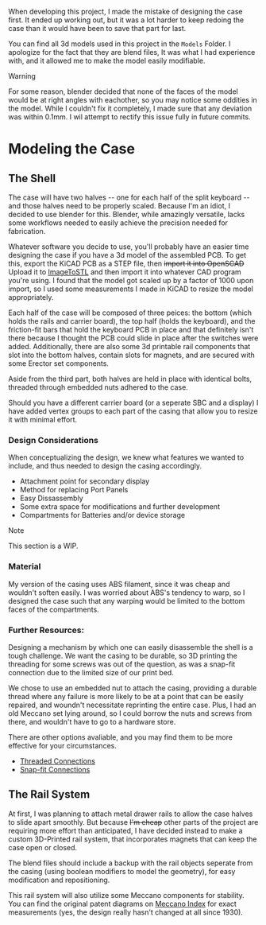 When developing this project, I made the mistake of designing the case first. It ended up working out, but it was a lot harder to keep redoing the case than it would have been to save that part for last.

You can find all 3d models used in this project in the `Models` Folder. I apologize for the fact that they are blend files, It was what I had experience with, and it allowed me to make the model easily modifiable.

>[!WARNING]
>For some reason, blender decided that none of the faces of the model would be at right angles with eachother, so you may notice some oddities in the model. While I couldn't fix it completely, I made sure that any deviation was within 0.1mm. I wil attempt to rectify this issue fully in future commits.

# Modeling the Case
## The Shell
The case will have two halves -- one for each half of the split keyboard -- and those halves need to be properly scaled. Because I'm an idiot, I decided to use blender for this. Blender, while amazingly versatile, lacks some workflows needed to easily achieve the precision needed for fabrication.

Whatever software you decide to use, you'll probably have an easier time designing the case if you have a 3d model of the assembled PCB. To get this, export the KiCAD PCB as a STEP file, then ~~import it into OpenSCAD~~ Upload it to [ImageToSTL](https://imagetostl.com/convert/file/step/to/stl) and then import it into whatever CAD program you're using. I found that the model got scaled up by a factor of 1000 upon import, so I used some measurements I made in KiCAD to resize the model appropriately.

Each half of the case will be composed of three peices: the bottom (which holds the rails and carrier board), the top half (holds the keyboard), and the friction-fit bars that hold the keyboard PCB in place and that definitely isn't there because I thought the PCB could slide in place after the switches were added. Additionally, there are also some 3d printable rail components that slot into the bottom halves, contain slots for magnets, and are secured with some Erector set components.

Aside from the third part, both halves are held in place with identical bolts, threaded through embedded nuts adhered to the case.

Should you have a different carrier board (or a seperate SBC and a display) I have added vertex groups to each part of the casing that allow you to resize it with minimal effort.

### Design Considerations
When conceptualizing the design, we knew what features we wanted to include, and thus needed to design the casing accordingly.

- Attachment point for secondary display
- Method for replacing Port Panels
- Easy Dissassembly
- Some extra space for modifications and further development
- Compartments for Batteries and/or device storage

>[!NOTE]
>This section is a WIP.

### Material
My version of the casing uses ABS filament, since it was cheap and wouldn't soften easily. I was worried about ABS's tendency to warp, so I designed the case such that any warping would be limited to the bottom faces of the compartments.

### Further Resources:
Designing a mechanism by which one can easily disassemble the shell is a tough challenge. We want the casing to be durable, so 3D printing the threading for some screws was out of the question, as was a snap-fit connection due to the limited size of our print bed.

We chose to use an embedded nut to attach the casing, providing a durable thread where any failure is more likely to be at a point that can be easily repaired, and woundn't necessitate reprinting the entire case. Plus, I had an old Meccano set lying around, so I could borrow the nuts and screws from there, and wouldn't have to go to a hardware store.

There are other options avaliable, and you may find them to be more effective for your circumstances.
- [Threaded Connections](https://www.hubs.com/knowledge-base/how-assemble-3d-printed-parts-threaded-fasteners/)
- [Snap-fit Connections](https://www.hubs.com/knowledge-base/how-design-snap-fit-joints-3d-printing/)
## The Rail System
At first, I was planning to attach metal drawer rails to allow the case halves to slide apart smoothly. But because ~~I'm cheap~~ other parts of the project are requiring more effort than anticipated, I have decided instead to make a custom 3D-Printed rail system, that incorporates magnets that can keep the case open or closed. 

The blend files should include a backup with the rail objects seperate from the casing (using boolean modifiers to model the geometry), for easy modification and repositioning.

This rail system will also utilize some Meccano components for stability. You can find the original patent diagrams on [Meccano Index](https://www.meccanoindex.co.uk/Drawings/Parts.php?id=1675957997) for exact measurements (yes, the design really hasn't changed at all since 1930).
